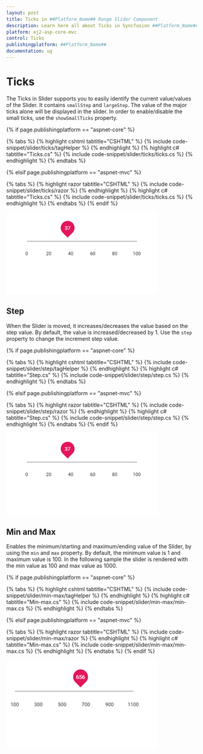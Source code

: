 ```yaml
---
layout: post
title: Ticks in ##Platform_Name## Range Slider Component
description: Learn here all about Ticks in Syncfusion ##Platform_Name## Range Slider component and more.
platform: ej2-asp-core-mvc
control: Ticks
publishingplatform: ##Platform_Name##
documentation: ug
---
```



# Ticks

The Ticks in Slider supports you to easily identify the current value/values of the Slider. It contains `smallStep` and `largeStep`. The value of the major ticks alone will be displayed in the slider. In order to enable/disable the small ticks, use the `showSmallTicks` property.

{% if page.publishingplatform == "aspnet-core" %}

{% tabs %}
{% highlight cshtml tabtitle="CSHTML" %}
{% include code-snippet/slider/ticks/tagHelper %}
{% endhighlight %}
{% highlight c# tabtitle="Ticks.cs" %}
{% include code-snippet/slider/ticks/ticks.cs %}
{% endhighlight %}
{% endtabs %}

{% elsif page.publishingplatform == "aspnet-mvc" %}

{% tabs %}
{% highlight razor tabtitle="CSHTML" %}
{% include code-snippet/slider/ticks/razor %}
{% endhighlight %}
{% highlight c# tabtitle="Ticks.cs" %}
{% include code-snippet/slider/ticks/ticks.cs %}
{% endhighlight %}
{% endtabs %}
{% endif %}



![ASP .NET Core - Slider - Ticks](./images/slider-ticks.png)

## Step

When the Slider is moved, it increases/decreases the value based on the step value. By default, the value is increased/decreased by 1. Use the `step` property to change the increment step value.

{% if page.publishingplatform == "aspnet-core" %}

{% tabs %}
{% highlight cshtml tabtitle="CSHTML" %}
{% include code-snippet/slider/step/tagHelper %}
{% endhighlight %}
{% highlight c# tabtitle="Step.cs" %}
{% include code-snippet/slider/step/step.cs %}
{% endhighlight %}
{% endtabs %}

{% elsif page.publishingplatform == "aspnet-mvc" %}

{% tabs %}
{% highlight razor tabtitle="CSHTML" %}
{% include code-snippet/slider/step/razor %}
{% endhighlight %}
{% highlight c# tabtitle="Step.cs" %}
{% include code-snippet/slider/step/step.cs %}
{% endhighlight %}
{% endtabs %}
{% endif %}



![ASP .NET Core - Slider - Step](./images/slider-ticks.png)

## Min and Max

Enables the minimum/starting and maximum/ending value of the Slider, by using the `min` and `max` property. By default, the minimum value is 1 and maximum value is 100. In the following sample the slider is rendered with the min value as 100 and max value as 1000.

{% if page.publishingplatform == "aspnet-core" %}

{% tabs %}
{% highlight cshtml tabtitle="CSHTML" %}
{% include code-snippet/slider/min-max/tagHelper %}
{% endhighlight %}
{% highlight c# tabtitle="Min-max.cs" %}
{% include code-snippet/slider/min-max/min-max.cs %}
{% endhighlight %}
{% endtabs %}

{% elsif page.publishingplatform == "aspnet-mvc" %}

{% tabs %}
{% highlight razor tabtitle="CSHTML" %}
{% include code-snippet/slider/min-max/razor %}
{% endhighlight %}
{% highlight c# tabtitle="Min-max.cs" %}
{% include code-snippet/slider/min-max/min-max.cs %}
{% endhighlight %}
{% endtabs %}
{% endif %}



![ASP .NET Core - Slider - Min and Max](./images/slider-min-max.png)
